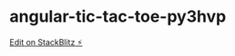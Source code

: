 # angular-tic-tac-toe-py3hvp

[Edit on StackBlitz ⚡️](https://stackblitz.com/edit/angular-tic-tac-toe-py3hvp)